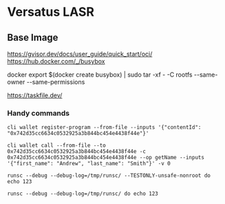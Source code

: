 # Versatus LASR

## Base Image

https://gvisor.dev/docs/user_guide/quick_start/oci/
https://hub.docker.com/_/busybox

docker export $(docker create busybox) | sudo tar -xf - -C rootfs --same-owner --same-permissions

https://taskfile.dev/

### Handy commands 

`cli wallet register-program --from-file --inputs '{"contentId": "0x742d35cc6634c0532925a3b844bc454e4438f44e"}'`

`cli wallet call --from-file --to 0x742d35cc6634c0532925a3b844bc454e4438f44e -c 0x742d35cc6634c0532925a3b844bc454e4438f44e --op getName --inputs '{"first_name": "Andrew", "last_name": "Smith"}' -v 0`

`runsc --debug --debug-log=/tmp/runsc/ --TESTONLY-unsafe-nonroot do echo 123`

`runsc --debug --debug-log=/tmp/runsc/ do echo 123`